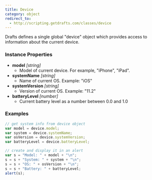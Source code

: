 ```yaml
---
title: Device
category: object
redirect_to:
  - http://scripting.getdrafts.com/classes/device
---
```


Drafts defines a single global "device" object which provides access to information about the current device.

### Instance Properties

- **model** *[string]*
	- Model of current device. For example, "iPhone", "iPad".
- **systemName** *[string]*
  - Name of current OS. Example: "iOS"
- **systemVersion** *[string]*
  - Version of current OS. Example: "11.2"
- **batteryLevel** *[number]*
  - Current battery level as a number between 0.0 and 1.0

### Examples

```javascript
// get system info from device object
var model = device.model;
var system = device.systemName;
var osVersion = device.systemVersion;
var batteryLevel = device.batteryLevel;

// create and display it in an alert
var s = "Model: " + model + "\n";
s = s + "System: " + system + "\n";
s = s + "OS: " + osVersion + "\n";
s = s + "Battery: " + batteryLevel;
alert(s);
```
